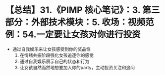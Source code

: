 # 【总结】31.《PIMP 核心笔记》：3. 第三部分：外部技术模块：5. 收场：视频范例：54.一定要让女孩对你进行投资

-   通过自我娱乐来让女孩感受到你的奖品性
    1.  在情绪共振阶段强化女孩追逐你的感觉
    2.  通过自我娱乐展示自己的状态和行为
    3.  让女孩自然而然地想要加入你的party，主动投资关注和追问